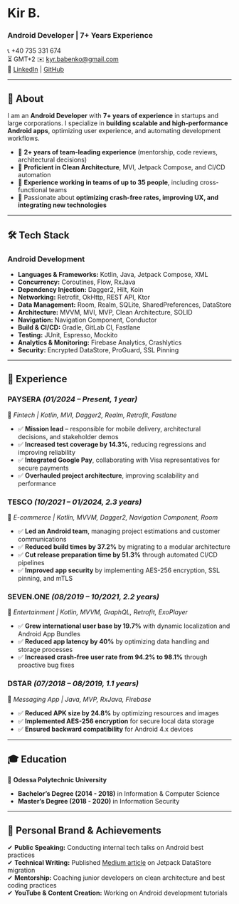 # Kir B.
### Android Developer | 7+ Years Experience  

📞 +40 735 331 674  
⏳ GMT+2
✉️ [kyr.babenko@gmail.com](mailto:kyr.babenko@gmail.com)  
🔗 [LinkedIn](https://www.linkedin.com/in/kir-bi/) | [GitHub](https://github.com/KyrBabenko)  

---

## 📌 About  
I am an **Android Developer** with **7+ years of experience** in startups and large corporations. I specialize in **building scalable and high-performance Android apps**, optimizing user experience, and automating development workflows.  

- 🔹 **2+ years of team-leading experience** (mentorship, code reviews, architectural decisions)  
- 🔹 **Proficient in Clean Architecture**, MVI, Jetpack Compose, and CI/CD automation  
- 🔹 **Experience working in teams of up to 35 people**, including cross-functional teams  
- 🔹 Passionate about **optimizing crash-free rates, improving UX, and integrating new technologies**  

---

## 🛠 Tech Stack  

### Android Development  
- **Languages & Frameworks:** Kotlin, Java, Jetpack Compose, XML  
- **Concurrency:** Coroutines, Flow, RxJava  
- **Dependency Injection:** Dagger2, Hilt, Koin  
- **Networking:** Retrofit, OkHttp, REST API, Ktor  
- **Data Management:** Room, Realm, SQLite, SharedPreferences, DataStore  
- **Architecture:** MVVM, MVI, MVP, Clean Architecture, SOLID  
- **Navigation:** Navigation Component, Conductor  
- **Build & CI/CD:** Gradle, GitLab CI, Fastlane  
- **Testing:** JUnit, Espresso, Mockito  
- **Analytics & Monitoring:** Firebase Analytics, Crashlytics  
- **Security:** Encrypted DataStore, ProGuard, SSL Pinning  

---

## 💼 Experience  

### PAYSERA *(01/2024 – Present, 1 year)*  
📍 *Fintech | Kotlin, MVI, Dagger2, Realm, Retrofit, Fastlane*  
- ✅ **Mission lead** – responsible for mobile delivery, architectural decisions, and stakeholder demos  
- ✅ **Increased test coverage by 14.3%**, reducing regressions and improving reliability  
- ✅ **Integrated Google Pay**, collaborating with Visa representatives for secure payments  
- ✅ **Overhauled project architecture**, improving scalability and performance  

### TESCO *(10/2021 – 01/2024, 2.3 years)*  
📍 *E-commerce | Kotlin, MVVM, Dagger2, Navigation Component, Room*  
- ✅ **Led an Android team**, managing project estimations and customer communications  
- ✅ **Reduced build times by 37.2%** by migrating to a modular architecture  
- ✅ **Cut release preparation time by 51.3%** through automated CI/CD pipelines  
- ✅ **Improved app security** by implementing AES-256 encryption, SSL pinning, and mTLS  

### SEVEN.ONE *(08/2019 – 10/2021, 2.2 years)*  
📍 *Entertainment | Kotlin, MVVM, GraphQL, Retrofit, ExoPlayer*  
- ✅ **Grew international user base by 19.7%** with dynamic localization and Android App Bundles  
- ✅ **Reduced app latency by 40%** by optimizing data handling and storage processes  
- ✅ **Increased crash-free user rate from 94.2% to 98.1%** through proactive bug fixes  

### DSTAR *(07/2018 – 08/2019, 1.1 years)*  
📍 *Messaging App | Java, MVP, RxJava, Firebase*  
- ✅ **Reduced APK size by 24.8%** by optimizing resources and images  
- ✅ **Implemented AES-256 encryption** for secure local data storage  
- ✅ **Ensured backward compatibility** for Android 4.x devices  

---

## 🎓 Education  
📍 **Odessa Polytechnic University**  
- **Bachelor’s Degree (2014 - 2018)** in Information & Computer Science  
- **Master’s Degree (2018 - 2020)** in Information Security  

---

## 🌟 Personal Brand & Achievements  
✔ **Public Speaking:** Conducting internal tech talks on Android best practices  
✔ **Technical Writing:** Published [Medium article](https://medium.com/@kyr.babenko) on Jetpack DataStore migration  
✔ **Mentorship:** Coaching junior developers on clean architecture and best coding practices  
✔ **YouTube & Content Creation:** Working on Android development tutorials  

